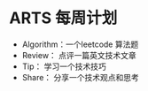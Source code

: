 # ARTS 每周计划
- Algorithm：一个leetcode 算法题   
- Review：   点评一篇英文技术文章  
- Tip：      学习一个技术技巧
- Share：    分享一个技术观点和思考
